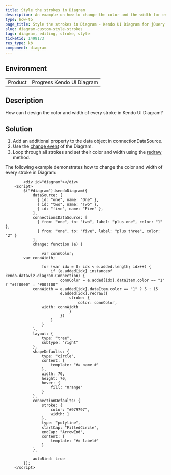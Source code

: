 ```yaml
---
title: Style the strokes in Diagram
description: An example on how to change the color and the width for every stroke in Diagram.
type: how-to
page_title: Style the strokes in Diagram - Kendo UI Diagram for jQuery
slug: diagram-custom-style-strokes
tags: diagram, editing, stroke, style
ticketid: 1498173
res_type: kb
component: diagram
---
```


## Environment

<table>
 <tr>
  <td>Product</td>
  <td>Progress Kendo UI Diagram</td>
 </tr>
</table>


## Description

How can I design the color and width of every stroke in Kendo UI Diagram?

## Solution

1. Add an additional property to the data object in connectionDataSource.
2. Use the [change event](https://docs.telerik.com/kendo-ui/api/javascript/dataviz/ui/diagram/events/change) of the Diagram. 
3. Loop through all strokes and set their color and width using the [redraw](https://docs.telerik.com/kendo-ui/api/javascript/dataviz/diagram/shape/methods/redraw) method.


The following example demonstrates how to change the color and width of every stroke in Diagram:

```dojo
        <div id="diagram"></div>
	<script>
		$("#diagram").kendoDiagram({
			dataSource: [
			  { id: "one", name: "One" },
			  { id: "two", name: "Two" },
			  { id: "five", name: "Five" },
			],
			connectionsDataSource: [
			  { from: "one", to: "two", label: "plus one", color: "1" },
			  { from: "one", to: "five", label: "plus three", color: "2" }
			],
			change: function (e) {

				var connColor;
        var connWidth;

				for (var idx = 0; idx < e.added.length; idx++) {
					if (e.added[idx] instanceof kendo.dataviz.diagram.Connection) {
						connColor = e.added[idx].dataItem.color == "1" ? "#ff0000" : "#00ff00"
            connWidth = e.added[idx].dataItem.color == "1" ? 5 : 15
						e.added[idx].redraw({
							stroke: {
								color: connColor,
                width: connWidth
							}
						})
					}
				}
			},
			layout: {
				type: "tree",
				subtype: "right"
			},
			shapeDefaults: {
				type: "circle",
				content: {
					template: "#= name #"
				},
				width: 70,
				height: 70,
				hover: {
					fill: "Orange"
				}
			},
			connectionDefaults: {
				stroke: {
					color: "#979797",
					width: 1
				},
				type: "polyline",
				startCap: "FilledCircle",
				endCap: "ArrowEnd",
				content: {
					template: "#= label#"
				}
			},

			autoBind: true
		});
	</script>
```
